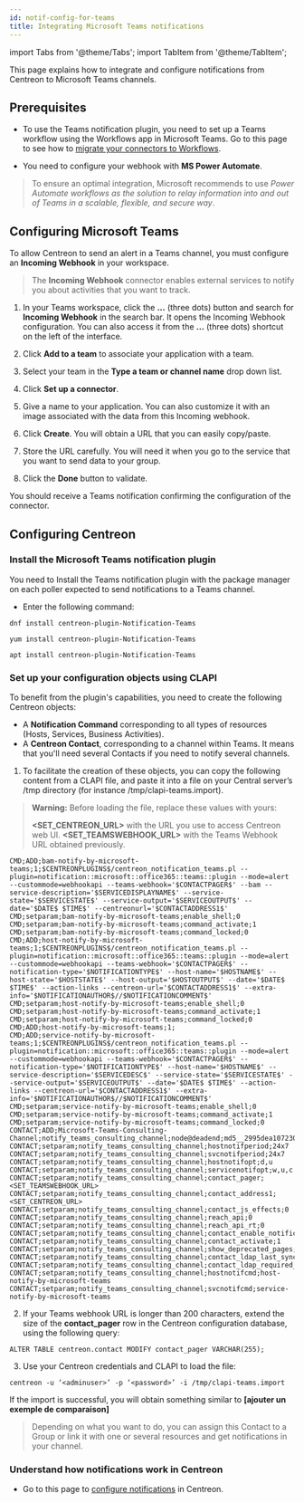 ```yaml
---
id: notif-config-for-teams
title: Integrating Microsoft Teams notifications
---
```


import Tabs from '@theme/Tabs';
import TabItem from '@theme/TabItem';

This page explains how to integrate and configure notifications from Centreon to Microsoft Teams channels.

## Prerequisites

- To use the Teams notification plugin, you need to set up a Teams workflow using the Workflows app in Microsoft Teams. 
Go to this page to see how to [migrate your connectors to Workflows](https://devblogs.microsoft.com/microsoft365dev/retirement-of-office-365-connectors-within-microsoft-teams/).

- You need to configure your webhook with **MS Power Automate**.

 > To ensure an optimal integration, Microsoft recommends to use *Power Automate workflows as the solution to relay information into and out of Teams in a scalable, flexible, and secure way*.

## Configuring Microsoft Teams

To allow Centreon to send an alert in a Teams channel, you must configure an **Incoming Webhook** in your workspace.
 
 > The **Incoming Webhook** connector enables external services to notify you about activities that you want to track.

1. In your Teams workspace, click the **...** (three dots) button and search for **Incoming Webhook** in the search bar.
It opens the Incoming Webhook configuration.
You can also access it from the **...** (three dots) shortcut on the left of the interface.

2. Click **Add to a team** to associate your application with a team.

3. Select your team in the **Type a team or channel name** drop down list.

4. Click **Set up a connector**.

5. Give a name to your application. You can also customize it with an image associated with the data from this Incoming webhook.

6. Click **Create**. You will obtain a URL that you can easily copy/paste.

7. Store the URL carefully. You will need it when you go to the service that you want to send data to your group.

8. Click the **Done** button to validate.

You should receive a Teams notification confirming the configuration of the connector.

## Configuring Centreon

### Install the Microsoft Teams notification plugin

You need to Install the Teams notification plugin with the package manager on each poller expected to send notifications to a Teams channel.

- Enter the following command:
 
 <Tabs groupId="sync">
 <TabItem value="Alma / RHEL / Oracle Linux 8" label="Alma / RHEL / Oracle Linux 8">
 
 ``` shell
 dnf install centreon-plugin-Notification-Teams
 ```
 
 </TabItem>
 <TabItem value="CentOS 7" label="CentOS 7">
 
 ``` shell
 yum install centreon-plugin-Notification-Teams
 ```
 
 </TabItem>
 <TabItem value="Debian 11" label="Debian 11">
 
 ``` shell
 apt install centreon-plugin-Notification-Teams
 ```
 
 </TabItem>
 </Tabs>

### Set up your configuration objects using CLAPI

To benefit from the plugin's capabilities, you need to create the following Centreon objects:
- A **Notification Command** corresponding to all types  of resources (Hosts, Services, Business Activities). 
- A **Centreon Contact**, corresponding to a channel within Teams. It means that you'll need several Contacts if you need to notify several channels. 

1. To facilitate the creation of these objects, you can copy the following content from a CLAPI file, and paste it into a file on your Central server’s /tmp directory (for instance /tmp/clapi-teams.import).
 
 > **Warning:** Before loading the file, replace these values with yours:
 >
 > **<SET_CENTREON_URL>** with the URL you use to access Centreon web UI.
 > **<SET_TEAMSWEBHOOK_URL>** with the Teams Webhook URL obtained previously.
 
 ``` shell
 CMD;ADD;bam-notify-by-microsoft-teams;1;$CENTREONPLUGINS$/centreon_notification_teams.pl --plugin=notification::microsoft::office365::teams::plugin --mode=alert --custommode=webhookapi --teams-webhook='$CONTACTPAGER$' --bam --service-description='$SERVICEDISPLAYNAME$' --service-state='$SERVICESTATE$' --service-output='$SERVICEOUTPUT$' --date='$DATE$ $TIME$' --centreonurl='$CONTACTADDRESS1$'
CMD;setparam;bam-notify-by-microsoft-teams;enable_shell;0
CMD;setparam;bam-notify-by-microsoft-teams;command_activate;1
CMD;setparam;bam-notify-by-microsoft-teams;command_locked;0
CMD;ADD;host-notify-by-microsoft-teams;1;$CENTREONPLUGINS$/centreon_notification_teams.pl --plugin=notification::microsoft::office365::teams::plugin --mode=alert --custommode=webhookapi --teams-webhook='$CONTACTPAGER$' --notification-type='$NOTIFICATIONTYPE$' --host-name='$HOSTNAME$' --host-state='$HOSTSTATE$' --host-output='$HOSTOUTPUT$' --date='$DATE$ $TIME$' --action-links --centreon-url='$CONTACTADDRESS1$' --extra-info='$NOTIFICATIONAUTHOR$//$NOTIFICATIONCOMMENT$'
CMD;setparam;host-notify-by-microsoft-teams;enable_shell;0
CMD;setparam;host-notify-by-microsoft-teams;command_activate;1
CMD;setparam;host-notify-by-microsoft-teams;command_locked;0
CMD;ADD;host-notify-by-microsoft-teams;1;
CMD;ADD;service-notify-by-microsoft-teams;1;$CENTREONPLUGINS$/centreon_notification_teams.pl --plugin=notification::microsoft::office365::teams::plugin --mode=alert --custommode=webhookapi --teams-webhook='$CONTACTPAGER$' --notification-type='$NOTIFICATIONTYPE$' --host-name='$HOSTNAME$' --service-description='$SERVICEDESC$' --service-state='$SERVICESTATE$' --service-output='$SERVICEOUTPUT$' --date='$DATE$ $TIME$' --action-links --centreon-url='$CONTACTADDRESS1$' --extra-info='$NOTIFICATIONAUTHOR$//$NOTIFICATIONCOMMENT$'
CMD;setparam;service-notify-by-microsoft-teams;enable_shell;0
CMD;setparam;service-notify-by-microsoft-teams;command_activate;1
CMD;setparam;service-notify-by-microsoft-teams;command_locked;0
CONTACT;ADD;Microsoft-Teams-Consulting-Channel;notify_teams_consulting_channel;node@deadend;md5__2995dea107230ea9a8c4d6e5;0;0;browser;local
CONTACT;setparam;notify_teams_consulting_channel;hostnotifperiod;24x7
CONTACT;setparam;notify_teams_consulting_channel;svcnotifperiod;24x7
CONTACT;setparam;notify_teams_consulting_channel;hostnotifopt;d,u
CONTACT;setparam;notify_teams_consulting_channel;servicenotifopt;w,u,c
CONTACT;setparam;notify_teams_consulting_channel;contact_pager;<SET_TEAMSWEBHOOK_URL>
CONTACT;setparam;notify_teams_consulting_channel;contact_address1;<SET_CENTREON_URL>
CONTACT;setparam;notify_teams_consulting_channel;contact_js_effects;0
CONTACT;setparam;notify_teams_consulting_channel;reach_api;0
CONTACT;setparam;notify_teams_consulting_channel;reach_api_rt;0
CONTACT;setparam;notify_teams_consulting_channel;contact_enable_notifications;1
CONTACT;setparam;notify_teams_consulting_channel;contact_activate;1
CONTACT;setparam;notify_teams_consulting_channel;show_deprecated_pages;0
CONTACT;setparam;notify_teams_consulting_channel;contact_ldap_last_sync;0
CONTACT;setparam;notify_teams_consulting_channel;contact_ldap_required_sync;0
CONTACT;setparam;notify_teams_consulting_channel;hostnotifcmd;host-notify-by-microsoft-teams
CONTACT;setparam;notify_teams_consulting_channel;svcnotifcmd;service-notify-by-microsoft-teams
 ```

2. If your Teams webhook URL is longer than 200 characters, extend the size of the **contact_pager** row in the Centreon configuration database, using the following query:
 ``` shell
 ALTER TABLE centreon.contact MODIFY contact_pager VARCHAR(255);
 ```

3. Use your Centreon credentials and CLAPI to load the file:
 ``` shell
 centreon -u ‘<adminuser>’ -p ‘<password>’ -i /tmp/clapi-teams.import
 ```

If the import is successful, you will obtain something similar to **[ajouter un exemple de comparaison]**

> Depending on what you want to do, you can assign this Contact to a Group or link it with one or several resources and get notifications in your channel.

### Understand how notifications work in Centreon

- Go to this page to [configure notifications](../alerts-notifications/notif-configuration.md) in Centreon.
